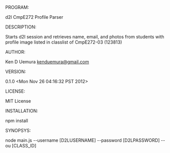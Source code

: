 PROGRAM:
 
 d2l CmpE272 Profile Parser

DESCRIPTION:

 Starts d2l session and retrieves name, email, and photos from students with
 profile image listed in classlist of CmpE272-03 (123813)

AUTHOR:

 Ken D Uemura <kenduemura@gmail.com>

VERSION:

 0.1.0 <Mon Nov 26 04:16:32 PST 2012>

LICENSE:

 MIT License
 
INSTALLATION:

 npm install
 
SYNOPSYS:

 node main.js --username [D2LUSERNAME] --password [D2LPASSWORD] --ou [CLASS_ID]
 
